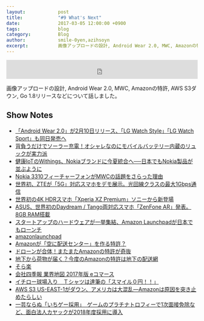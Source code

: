 ```yaml
---
layout:            post
title:             "#9 What's Next"
date:              2017-03-05 12:00:00 +0900
tags:              blog
category:          Blog
author:            smile-0yen,azihsoyn
excerpt:           画像アップロードの設計, Android Wear 2.0, MWC, Amazonの特許, AWS S3ダウン, Go 1.8リリースなどについて話しました。
---
```

<iframe width="100%" height="50" scrolling="no" frameborder="no" src="https://w.soundcloud.com/player/?url=https%3A//api.soundcloud.com/tracks/310764683&amp;auto_play=false&amp;hide_relasted=false&amp;show_user=true&amp;show_reposts=false&amp;visual=false&amp;show_artwork=false&amp;default_height=75"></iframe>

画像アップロードの設計, Android Wear 2.0, MWC, Amazonの特許, AWS S3ダウン, Go 1.8リリースなどについて話しました。

## Show Notes
- [「Android Wear 2.0」が2月10日リリース、「LG Watch Style」「LG Watch Sport」も同日発売へ](https://japan.cnet.com/article/35096303/)
- [背負うだけでソーラー充電！オシャレなのにモバイルバッテリー内蔵のリュックが実力派](http://sakidori.co/article/133128)
- [健康IoTのWithings、Nokiaブランドに今夏統合へ──日本でもNokia製品が並ぶように](http://www.excite.co.jp/News/it_g/20170227/Engadget_withings-nokia-nokia.html)
- [Nokia 3310フィーチャーフォンがMWCの話題をさらった理由](http://jp.techcrunch.com/2017/02/28/20170227nokia-feature-phone/)
- [世界初、ZTEが「5G」対応スマホをデモ展示。光回線クラスの最大1Gbps通信](http://www.gizmodo.jp/2017/02/zte-first-5g-network-demo-mwc2017.html)
- [世界初の4K HDRスマホ「Xperia XZ Premium」ソニーから新登場](http://www.gizmodo.jp/2017/02/sony-xperia-xz-premium.html)
- [ASUS、世界初のDaydream / Tango両対応スマホ「ZenFone AR」発表。8GB RAM搭載](http://japanese.engadget.com/2017/01/05/asus-daydream-tango-zenfone-ar-vr-ar/)
- [スタートアップのハードウェアが一挙集結、Amazon Launchpadが日本でもローンチ](http://jp.techcrunch.com/2017/01/18/amazon-launchpad-japan/)
- [amazonlaunchpad](https://www.amazon.co.jp/Amazon-Launchpad-%E3%83%AD%E3%83%B3%E3%83%81%E3%83%91%E3%83%83%E3%83%89-%E3%82%B9%E3%82%BF%E3%83%BC%E3%83%88%E3%82%A2%E3%83%83%E3%83%97/b/ref=topnav_storetab_lpdjp?ie=UTF8&node=4642905051)
- [Amazonが「空に配送センター」を作る特許？](http://nge.jp/2017/01/09/post-137275)
- [ドローンが合体！またまたAmazonの特許が奇抜](http://nge.jp/2017/02/08/post-138042)
- [地下から荷物が届く？今度のAmazonの特許は地下の配送網](http://nge.jp/2017/01/30/post-137838)
- [そら楽](https://soraraku.rakuten.co.jp/)
- [会社四季報 業界地図 2017年版 eコマース](https://books.google.co.jp/books?id=55PkDAAAQBAJ&pg=PA96#v=onepage&q&f=false)
- [イチロー球場入り　Ｔシャツは達筆の「スマイル０円！！」](http://www.sponichi.co.jp/baseball/news/2017/02/27/kiji/20170227s00001007391000c.html)
- [AWS S3 US-EAST-1がダウン、アメリカは大混乱―Amazonは原因を突き止めたらしい](http://jp.techcrunch.com/2017/03/01/20170228amazon-aws-s3-outage-is-breaking-things-for-a-lot-of-websites-and-apps/)
- [一芸ならぬ「いちゲー採用」　ゲームのプラチナトロフィーで1次面接免除など、面白法人カヤックが2018年度採用に導入](http://headlines.yahoo.co.jp/hl?a=20170301-00000024-it_nlab-sci)
